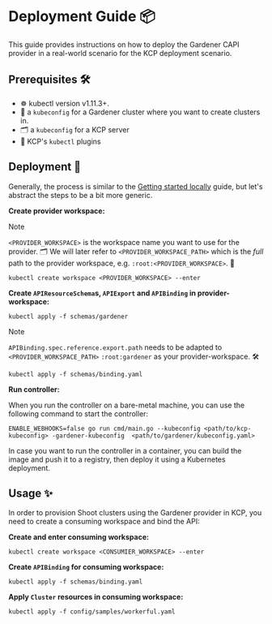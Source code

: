 # Deployment Guide 📦

This guide provides instructions on how to deploy the Gardener CAPI provider in a real-world scenario for the KCP deployment scenario.

## Prerequisites 🛠️

- ☸️ kubectl version v1.11.3+.
- 🌻 a `kubeconfig` for a Gardener cluster where you want to create clusters in.
- 🗂️ a `kubeconfig` for a KCP server
- 🔌 KCP's `kubectl` plugins

## Deployment 🚀

Generally, the process is similar to the [Getting started locally](./getting-started-locally.md) guide, but let's abstract the steps to be a bit more generic.

**Create provider workspace:**
> [!NOTE]
> `<PROVIDER_WORKSPACE>` is the workspace name you want to use for the provider. 🗂️
> We will later refer to `<PROVIDER_WORKSPACE_PATH>` which is the _full_ path to the provider workspace, e.g. `:root:<PROVIDER_WORKSPACE>`. 📁
```shell
kubectl create workspace <PROVIDER_WORKSPACE> --enter
```

**Create `APIResourceSchema`s, `APIExport` and `APIBinding` in provider-workspace:**
```shell
kubectl apply -f schemas/gardener
```

> [!NOTE]
> `APIBinding.spec.reference.export.path`  needs to be adapted to `<PROVIDER_WORKSPACE_PATH>` `:root:gardener` as your provider-workspace. 🛠️
```shell
kubectl apply -f schemas/binding.yaml
```

**Run controller:**

When you run the controller on a bare-metal machine, you can use the following command to start the controller:
```shell
ENABLE_WEBHOOKS=false go run cmd/main.go --kubeconfig <path/to/kcp-kubeconfig> -gardener-kubeconfig  <path/to/gardener/kubeconfig.yaml>
```

In case you want to run the controller in a container, you can build the image and push it to a registry, then deploy it using a Kubernetes deployment.


## Usage ✨

In order to provision Shoot clusters using the Gardener provider in KCP, you need to create a consuming workspace and bind the API:

**Create and enter consuming workspace:**
```shell
kubectl create workspace <CONSUMIER_WORKSPACE> --enter
```

**Create `APIBinding` for consuming workspace:**
```shell
kubectl apply -f schemas/binding.yaml
```

**Apply `Cluster` resources in consuming workspace:**
```shell
kubectl apply -f config/samples/workerful.yaml
```